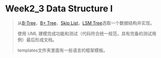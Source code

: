 # Week2_3 Data Structure I
> 从[B-Tree](https://en.wikipedia.org/wiki/B-tree)，[B+ Tree](https://en.wikipedia.org/wiki/B%2B_tree)，[Skip List](https://en.wikipedia.org/wiki/Skip_list)，[LSM Tree](https://en.wikipedia.org/wiki/Log-structured_merge-tree)选取一个数据结构并实现。
>
> 使用 UML 建模完成功能和测试（代码符合统一规范，具有完备的测试用例）最后形成文档。
>
> templates文件夹里面有一些语言的框架模板。

